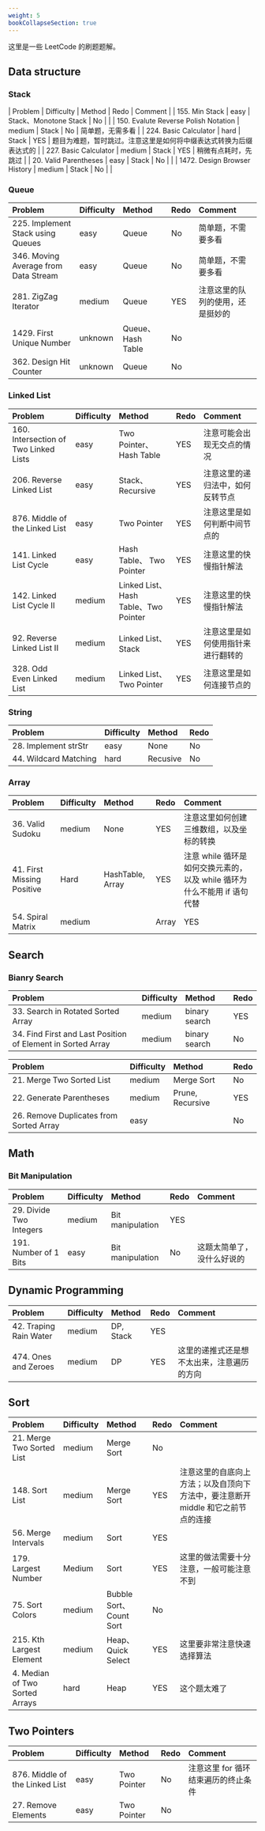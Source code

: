```yaml
---
weight: 5
bookCollapseSection: true
---
```


这里是一些 LeetCode 的刷题题解。

## Data structure

### Stack
| Problem                | Difficulty | Method    | Redo | Comment |
| 155. Min Stack | easy | Stack、Monotone Stack | No | |
| 150. Evalute Reverse Polish Notation | medium | Stack | No | 简单题，无需多看  |
| 224. Basic Calculator | hard | Stack | YES | 题目为难题，暂时跳过。注意这里是如何将中缀表达式转换为后缀表达式的 | 
| 227. Basic Calculator | medium | Stack | YES | 稍微有点耗时，先跳过 |
| 20. Valid Parentheses | easy | Stack | No | |
| 1472. Design Browser History | medium | Stack | No | |
### Queue
| Problem                | Difficulty | Method    | Redo | Comment |
| :--------------------- | :--------- | :-------- | :--- | :------ |
| 225. Implement Stack using Queues | easy | Queue | No | 简单题，不需要多看|
| 346. Moving Average from Data Stream | easy | Queue | No | 简单题，不需要多看 | 
| 281. ZigZag Iterator | medium | Queue | YES | 注意这里的队列的使用，还是挺妙的 | 
| 1429. First Unique Number | unknown | Queue、 Hash Table | No | |
| 362. Design Hit Counter | unknown | Queue | No | |



### Linked List
| Problem                | Difficulty | Method    | Redo | Comment |
| :--------------------- | :--------- | :-------- | :--- | :------ |
| 160. Intersection of Two Linked Lists | easy | Two Pointer、 Hash Table | YES| 注意可能会出现无交点的情况|
| 206. Reverse Linked List | easy | Stack、Recursive | YES | 注意这里的递归法中，如何反转节点 |
| 876. Middle of the Linked List | easy | Two Pointer | YES | 注意这里是如何判断中间节点的 | 
| 141. Linked List Cycle | easy | Hash Table、 Two Pointer | YES | 注意这里的快慢指针解法 |
| 142. Linked List Cycle II | medium | Linked List、Hash Table、Two Pointer | YES | 注意这里的快慢指针解法 |
| 92. Reverse Linked List II | medium | Linked List、 Stack | YES | 注意这里是如何使用指针来进行翻转的 |
| 328. Odd Even Linked List | medium | Linked List、 Two Pointer | YES | 注意这里是如何连接节点的 | 
### String
| Problem               | Difficulty | Method   | Redo |
| :-------------------- | :--------- | :------- | :--- |
| 28. Implement strStr  | easy       | None     | No   |
| 44. Wildcard Matching | hard       | Recusive | No   |


### Array
| Problem                    | Difficulty | Method           | Redo | Comment                                                                  |
| :------------------------- | :--------- | :--------------- | :--- | :----------------------------------------------------------------------- |
| 36. Valid Sudoku           | medium     | None             | YES  | 注意这里如何创建三维数组，以及坐标的转换                                 |
| 41. First Missing Positive | Hard       | HashTable, Array | YES  | 注意 while 循环是如何交换元素的，以及 while 循环为什么不能用 if 语句代替 |
| 54. Spiral Matrix | medium | | Array | YES | 注意这里的终止条件判断 |

## Search

### Bianry Search

| Problem                                                     | Difficulty | Method        | Redo |
| :---------------------------------------------------------- | :--------- | :------------ | :--- |
| 33. Search in Rotated Sorted Array                          | medium     | binary search | YES  |
| 34. Find First and Last Position of Element in Sorted Array | medium     | binary search | No   |







| Problem                                 | Difficulty | Method           | Redo |
| :-------------------------------------- | :--------- | :--------------- | :--- |
| 21. Merge Two Sorted List               | medium     | Merge Sort       | No   |
| 22. Generate Parentheses                | medium     | Prune, Recursive | YES  |
| 26. Remove Duplicates from Sorted Array | easy       |                  | No   |

## Math

### Bit Manipulation

| Problem                 | Difficulty | Method           | Redo | Comment |
| :---------------------- | :--------- | :--------------- | :--- | :----|
| 29. Divide Two Integers | medium     | Bit manipulation | YES  | |
| 191. Number of 1 Bits | easy | Bit manipulation | No | 这题太简单了，没什么好说的|


## Dynamic Programming

| Problem                | Difficulty | Method    | Redo | Comment |
| :--------------------- | :--------- | :-------- | :--- | :------ |
| 42. Traping Rain Water | medium     | DP, Stack | YES  |         |
| 474. Ones and Zeroes | medium | DP | YES | 这里的递推式还是想不太出来，注意遍历的方向 |

## Sort
| Problem                | Difficulty | Method    | Redo | Comment |
| :--------------------- | :--------- | :-------- | :--- | :------ |
| 21. Merge Two Sorted List               | medium     | Merge Sort       | No   | |
| 148. Sort List | medium | Merge Sort | YES | 注意这里的自底向上方法；以及自顶向下方法中，要注意断开 middle 和它之前节点的连接|
| 56. Merge Intervals | medium | Sort | YES | |
| 179. Largest Number | Medium | Sort | YES | 这里的做法需要十分注意，一般可能注意不到|
| 75. Sort Colors | medium | Bubble Sort、 Count Sort | No | |
| 215. Kth Largest Element | medium | Heap、Quick Select | YES | 这里要非常注意快速选择算法 |
| 4. Median of Two Sorted Arrays | hard | Heap |  YES | 这个题太难了 |

## Two Pointers
| Problem                | Difficulty | Method    | Redo | Comment |
| :--------------------- | :--------- | :-------- | :--- | :------ |
| 876. Middle of the Linked List | easy | Two Pointer | No | 注意这里 for 循环结束遍历的终止条件 |
| 27. Remove Elements | easy | Two Pointer | No | |


